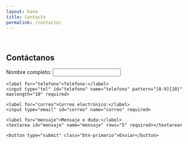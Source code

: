 ```yaml
---
layout: base
title: Contacto
permalink: /contacto/
---
```


<br>
<section id="contacto" class="seccion">
  <h2 class="titulo-h2 centrado">Contáctanos</h2>
  <form class="form-contacto" action="https://formsubmit.co/contacto@negocios-que-fluyen.com" method="POST">
    <!-- Campo oculto para evitar captcha -->
    <input type="hidden" name="_captcha" value="false">
    <label for="nombre">Nombre completo:</label>
    <input type="text" id="nombre" name="nombre" required minlength="5" maxlength="50">

    <label for="telefono">Teléfono:</label>
    <input type="tel" id="telefono" name="telefono" pattern="[0-9]{10}" maxlength="10" required>

    <label for="correo">Correo electrónico:</label>
    <input type="email" id="correo" name="correo" required>

    <label for="mensaje">Mensaje o duda:</label>
    <textarea id="mensaje" name="mensaje" rows="5" required></textarea>

    <button type="submit" class="btn-primario">Enviar</button>
  </form>
</section>


